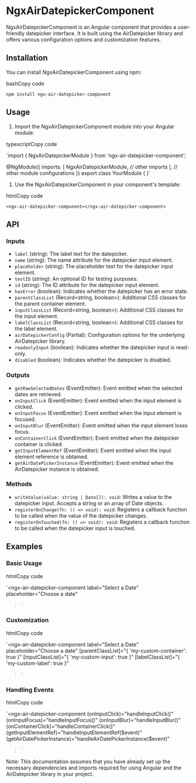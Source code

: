 # NgxAirDatepickerComponent

NgxAirDatepickerComponent is an Angular component that provides a user-friendly datepicker interface. It is built using the AirDatepicker library and offers various configuration options and customization features.

## Installation

You can install NgxAirDatepickerComponent using npm:

bashCopy code

`npm install ngx-air-datepicker-component`

## Usage

1.  Import the NgxAirDatepickerComponent module into your Angular module:

typescriptCopy code

`import { NgxAirDatepickerModule } from 'ngx-air-datepicker-component';

@NgModule({
imports: [
NgxAirDatepickerModule,
// other imports
],
// other module configurations
})
export class YourModule { }`

1.  Use the NgxAirDatepickerComponent in your component's template:

htmlCopy code

`<ngx-air-datepicker-component></ngx-air-datepicker-component>`

## API

### Inputs

- `label` (string): The label text for the datepicker.
- `name` (string): The name attribute for the datepicker input element.
- `placeholder` (string): The placeholder text for the datepicker input element.
- `testID` (string): An optional ID for testing purposes.
- `id` (string): The ID attribute for the datepicker input element.
- `hasError` (boolean): Indicates whether the datepicker has an error state.
- `parentClassList` (Record<string, boolean>): Additional CSS classes for the parent container element.
- `inputClassList` (Record<string, boolean>): Additional CSS classes for the input element.
- `labelClassList` (Record<string, boolean>): Additional CSS classes for the label element.
- `airDatepickerConfig` (Partial<AirDatepickerOptions>): Configuration options for the underlying AirDatepicker library.
- `readonlyInput` (boolean): Indicates whether the datepicker input is read-only.
- `disabled` (boolean): Indicates whether the datepicker is disabled.

### Outputs

- `getRawSelectedDates` (EventEmitter): Event emitted when the selected dates are retrieved.
- `onInputClick` (EventEmitter): Event emitted when the input element is clicked.
- `onInputFocus` (EventEmitter): Event emitted when the input element is focused.
- `onInputBlur` (EventEmitter): Event emitted when the input element loses focus.
- `onContainerClick` (EventEmitter): Event emitted when the datepicker container is clicked.
- `getInputElementRef` (EventEmitter): Event emitted when the input element reference is obtained.
- `getAirDatePickerInstance` (EventEmitter): Event emitted when the AirDatepicker instance is obtained.

### Methods

- `writeValue(value: string | Date[]): void`: Writes a value to the datepicker input. Accepts a string or an array of Date objects.
- `registerOnChange(fn: () => void): void`: Registers a callback function to be called when the value of the datepicker changes.
- `registerOnTouched(fn: () => void): void`: Registers a callback function to be called when the datepicker input is touched.

## Examples

### Basic Usage

htmlCopy code

`<ngx-air-datepicker-component
label="Select a Date"
placeholder="Choose a date"

> </ngx-air-datepicker-component>`

### Customization

htmlCopy code

`<ngx-air-datepicker-component
label="Select a Date"
placeholder="Choose a date"
[parentClassList]="{ 'my-custom-container': true }"
[inputClassList]="{ 'my-custom-input': true }"
[labelClassList]="{ 'my-custom-label': true }"

> </ngx-air-datepicker-component>`

### Handling Events

htmlCopy code

`<ngx-air-datepicker-component
(onInputClick)="handleInputClick()"
(onInputFocus)="handleInputFocus()"
(onInputBlur)="handleInputBlur()"
(onContainerClick)="handleContainerClick()"
(getInputElementRef)="handleInputElementRef($event)"
  (getAirDatePickerInstance)="handleAirDatePickerInstance($event)"

> </ngx-air-datepicker-component>`

Note: This documentation assumes that you have already set up the necessary dependencies and imports required for using Angular and the AirDatepicker library in your project.
